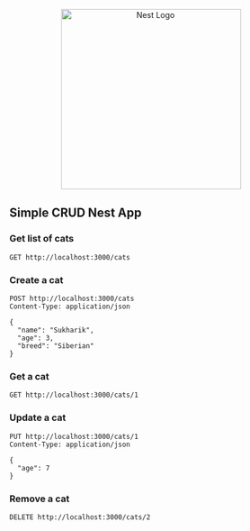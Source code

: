 <p align="center">
  <a href="http://nestjs.com/" target="blank"><img src="https://nestjs.com/img/logo_text.svg" width="320" alt="Nest Logo" /></a>
</p>

## Simple CRUD Nest App
### Get list of cats
```
GET http://localhost:3000/cats
```
### Create a cat
```http
POST http://localhost:3000/cats
Content-Type: application/json

{
  "name": "Sukharik",
  "age": 3,
  "breed": "Siberian"
}
```
### Get a cat
```http
GET http://localhost:3000/cats/1
```
### Update a cat
```http
PUT http://localhost:3000/cats/1
Content-Type: application/json

{
  "age": 7
}

```
### Remove a cat
```http
DELETE http://localhost:3000/cats/2
```
